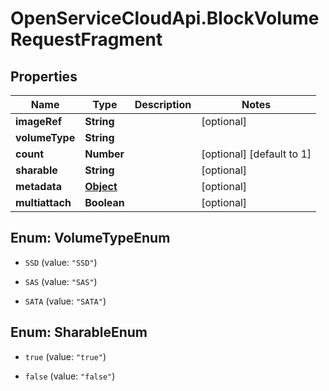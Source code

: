 # OpenServiceCloudApi.BlockVolumeRequestFragment

## Properties

Name | Type | Description | Notes
------------ | ------------- | ------------- | -------------
**imageRef** | **String** |  | [optional] 
**volumeType** | **String** |  | 
**count** | **Number** |  | [optional] [default to 1]
**sharable** | **String** |  | [optional] 
**metadata** | [**Object**](.md) |  | [optional] 
**multiattach** | **Boolean** |  | [optional] 



## Enum: VolumeTypeEnum


* `SSD` (value: `"SSD"`)

* `SAS` (value: `"SAS"`)

* `SATA` (value: `"SATA"`)





## Enum: SharableEnum


* `true` (value: `"true"`)

* `false` (value: `"false"`)




